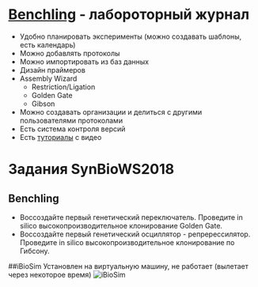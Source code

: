 # [Benchling](https://benchling.com/greshnova/f/V1oOkU6r-lab-journal/etr-6yQxl5Xr--/edit) - лабороторный журнал
* Удобно планировать эксперименты (можно создавать шаблоны, есть календарь)
* Можно добавлять протоколы
* Можно импортировать из баз данных
* Дизайн праймеров
* Assembly Wizard
  * Restriction/Ligation
  * Golden Gate
  * Gibson
* Можно создавать организации и делиться с другими пользователями протоколами
* Есть система контроля версий
* Есть [туториалы](https://benchling.com/tutorials/) с видео

# Задания SynBioWS2018
## Benchling
* Воссоздайте первый генетический переключатель. Проведите in silico высокопроизводительное клонирование Golden Gate.
* Воссоздайте первый генетический осциллятор - репререссилятор. Проведите in silico высокопроизводительное клонирование по Гибсону.

##iBioSim
Установлен на виртуальную машину, не работает (вылетает через некоторое время)
![iBioSim](https://github.com/a-greshnova/Notes/blob/master/iBioSim.png)




